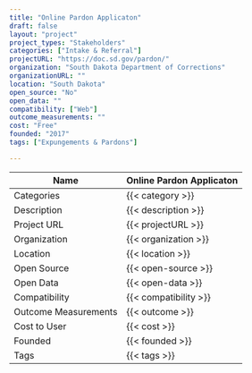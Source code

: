 ```yaml
---
title: "Online Pardon Applicaton"
draft: false
layout: "project"
project_types: "Stakeholders"
categories: ["Intake & Referral"]
projectURL: "https://doc.sd.gov/pardon/"
organization: "South Dakota Department of Corrections"
organizationURL: ""
location: "South Dakota"
open_source: "No"
open_data: ""
compatibility: ["Web"]
outcome_measurements: ""
cost: "Free"
founded: "2017"
tags: ["Expungements & Pardons"]

---
```



Name                    |  Online Pardon Applicaton    
------------------------|----
Categories              | {{< category >}} 
Description             | {{< description >}} 
Project URL             | {{< projectURL >}} 
Organization            | {{< organization >}} 
Location                | {{< location >}} 
Open Source             | {{< open-source >}} 
Open Data               | {{< open-data >}} 
Compatibility           | {{< compatibility >}} 
Outcome Measurements    | {{< outcome >}} 
Cost to User            | {{< cost >}} 
Founded                 | {{< founded >}} 
Tags                    | {{< tags >}} 

